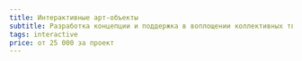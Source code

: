 ```yaml
---
title: Интерактивные арт-объекты
subtitle: Разработка концепции и поддержка в воплощении коллективных творческих проектов на вашем событии
tags: interactive
price: от 25 000 за проект
---
```

